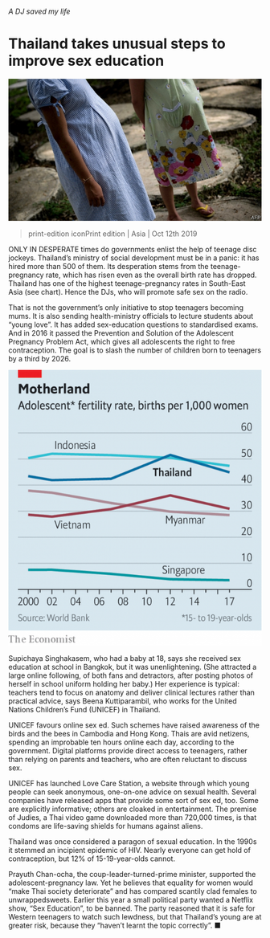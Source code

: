 ###### A DJ saved my life

# Thailand takes unusual steps to improve sex education 

![image](images/20191012_asp501.jpg) 

> print-edition iconPrint edition | Asia | Oct 12th 2019 

ONLY IN DESPERATE times do governments enlist the help of teenage disc jockeys. Thailand’s ministry of social development must be in a panic: it has hired more than 500 of them. Its desperation stems from the teenage-pregnancy rate, which has risen even as the overall birth rate has dropped. Thailand has one of the highest teenage-pregnancy rates in South-East Asia (see chart). Hence the DJs, who will promote safe sex on the radio. 

That is not the government’s only initiative to stop teenagers becoming mums. It is also sending health-ministry officials to lecture students about “young love”. It has added sex-education questions to standardised exams. And in 2016 it passed the Prevention and Solution of the Adolescent Pregnancy Problem Act, which gives all adolescents the right to free contraception. The goal is to slash the number of children born to teenagers by a third by 2026. 

![image](images/20191012_ASC882.png) 

Supichaya Singhakasem, who had a baby at 18, says she received sex education at school in Bangkok, but it was unenlightening. (She attracted a large online following, of both fans and detractors, after posting photos of herself in school uniform holding her baby.) Her experience is typical: teachers tend to focus on anatomy and deliver clinical lectures rather than practical advice, says Beena Kuttiparambil, who works for the United Nations Children’s Fund (UNICEF) in Thailand. 

UNICEF favours online sex ed. Such schemes have raised awareness of the birds and the bees in Cambodia and Hong Kong. Thais are avid netizens, spending an improbable ten hours online each day, according to the government. Digital platforms provide direct access to teenagers, rather than relying on parents and teachers, who are often reluctant to discuss sex. 

UNICEF has launched Love Care Station, a website through which young people can seek anonymous, one-on-one advice on sexual health. Several companies have released apps that provide some sort of sex ed, too. Some are explicitly informative; others are cloaked in entertainment. The premise of Judies, a Thai video game downloaded more than 720,000 times, is that condoms are life-saving shields for humans against aliens. 

Thailand was once considered a paragon of sexual education. In the 1990s it stemmed an incipient epidemic of HIV. Nearly everyone can get hold of contraception, but 12% of 15-19-year-olds cannot. 

Prayuth Chan-ocha, the coup-leader-turned-prime minister, supported the adolescent-pregnancy law. Yet he believes that equality for women would “make Thai society deteriorate” and has compared scantily clad females to unwrappedsweets. Earlier this year a small political party wanted a Netflix show, “Sex Education”, to be banned. The party reasoned that it is safe for Western teenagers to watch such lewdness, but that Thailand’s young are at greater risk, because they “haven’t learnt the topic correctly”. ■ 

